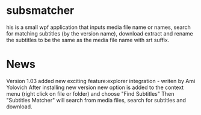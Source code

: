 # subsmatcher
his is a small wpf application that inputs media file name or names, search for matching subtitles (by the version name), download extract and rename the subtitles to be the same as the media file name with srt suffix.
# News
Version 1.03 added new exciting feature:explorer integration - writen by Ami Yolovich
After installing new version new option is added to the context menu (right click on file or folder) and choose "Find Subtitles"
Then "Subtitles Matcher" will search from media files, search for subtitles and download.
